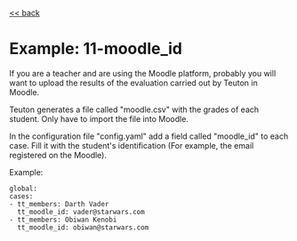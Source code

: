[<< back](README.md)

# Example: 11-moodle_id

If you are a teacher and are using the Moodle platform, probably you will want to upload the results of the evaluation carried out by Teuton in Moodle.

Teuton generates a file called "moodle.csv" with the grades of each student. Only have to import the file into Moodle.

In the configuration file "config.yaml" add a field called "moodle_id" to each case. Fill it with the student's identification (For example, the email registered on the Moodle).

Example:
```
global:
cases:
- tt_members: Darth Vader
  tt_moodle_id: vader@starwars.com
- tt_members: Obiwan Kenobi
  tt_moodle_id: obiwan@starwars.com
```
